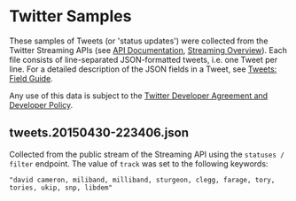 # Twitter Samples


These samples of Tweets (or 'status updates') were collected from the Twitter Streaming APIs (see [API Documentation](https://dev.twitter.com/overview/documentation), [Streaming Overview](https://dev.twitter.com/streaming/overview)). Each file consists of line-separated JSON-formatted tweets, i.e. one Tweet per line. For a detailed description of the JSON fields in a Tweet, see [Tweets: Field Guide](https://dev.twitter.com/overview/api/tweets).

Any use of this data is subject to the [Twitter Developer Agreement and
Developer Policy](https://dev.twitter.com/overview/terms/agreement-and-policy).


## tweets.20150430-223406.json


Collected from the public stream of the Streaming API using the `statuses / filter` endpoint. The value of `track` was set to the following keywords: 

	"david cameron, miliband, milliband, sturgeon, clegg, farage, tory, tories, ukip, snp, libdem"



